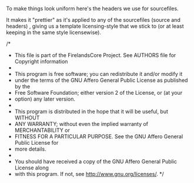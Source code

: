 To make things look uniform here's the headers we use for sourcefiles.

 It makes it "prettier" as it's applied to any of the sourcefiles
(source and headers) , giving us a template licensing-style that we stick to
(or at least keeping in the same style licensewise).

/*
 * This file is part of the FirelandsCore Project. See AUTHORS file for Copyright information
 *
 * This program is free software; you can redistribute it and/or modify it
 * under the terms of the GNU Affero General Public License as published by the
 * Free Software Foundation; either version 2 of the License, or (at your
 * option) any later version.
 *
 * This program is distributed in the hope that it will be useful, but WITHOUT
 * ANY WARRANTY; without even the implied warranty of MERCHANTABILITY or
 * FITNESS FOR A PARTICULAR PURPOSE. See the GNU Affero General Public License for
 * more details.
 *
 * You should have received a copy of the GNU Affero General Public License along
 * with this program. If not, see <http://www.gnu.org/licenses/>.
 */
